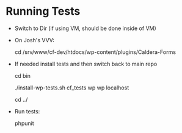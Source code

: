 # Running Tests

* Switch to Dir (if using VM, should be done inside of VM)
* On Josh's VVV:

    cd /srv/www/cf-dev/htdocs/wp-content/plugins/Caldera-Forms
    
* If needed install tests and then switch back to main repo

    cd bin

    ./install-wp-tests.sh cf_tests wp wp localhost
    
    cd ../
    
* Run tests:

    phpunit
